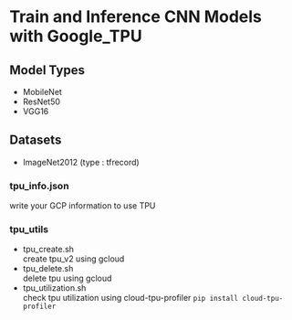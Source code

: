 # Train and Inference CNN Models with Google_TPU
## Model Types
- MobileNet
- ResNet50
- VGG16

## Datasets
- ImageNet2012 (type : tfrecord)

### tpu_info.json <br/>
write your GCP information to use TPU

### tpu_utils
- tpu_create.sh <br/>
  create tpu_v2 using gcloud
- tpu_delete.sh <br/>
  delete tpu using gcloud
- tpu_utilization.sh <br/>
  check tpu utilization using cloud-tpu-profiler
  ```pip install cloud-tpu-profiler```
